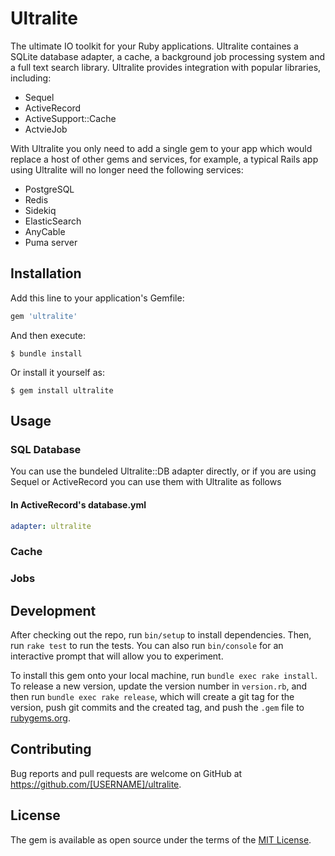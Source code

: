 # Ultralite

The ultimate IO toolkit for your Ruby applications. Ultralite containes a SQLite database adapter, a cache, a background job processing system and a full text search library. Ultralite provides integration with popular libraries, including:

- Sequel
- ActiveRecord
- ActiveSupport::Cache
- ActvieJob

With Ultralite you only need to add a single gem to your app which would replace a host of other gems and services, for example, a typical Rails app using Ultralite will no longer need the following services:

- PostgreSQL
- Redis
- Sidekiq
- ElasticSearch
- AnyCable
- Puma server

## Installation

Add this line to your application's Gemfile:

```ruby
gem 'ultralite'
```

And then execute:

    $ bundle install

Or install it yourself as:

    $ gem install ultralite

## Usage

### SQL Database

You can use the bundeled Ultralite::DB adapter directly, or if you are using Sequel or ActiveRecord you can use them with Ultralite as follows

#### In ActiveRecord's database.yml

```yaml
adapter: ultralite
```

### Cache

### Jobs

## Development

After checking out the repo, run `bin/setup` to install dependencies. Then, run `rake test` to run the tests. You can also run `bin/console` for an interactive prompt that will allow you to experiment.

To install this gem onto your local machine, run `bundle exec rake install`. To release a new version, update the version number in `version.rb`, and then run `bundle exec rake release`, which will create a git tag for the version, push git commits and the created tag, and push the `.gem` file to [rubygems.org](https://rubygems.org).

## Contributing

Bug reports and pull requests are welcome on GitHub at https://github.com/[USERNAME]/ultralite.

## License

The gem is available as open source under the terms of the [MIT License](https://opensource.org/licenses/MIT).

